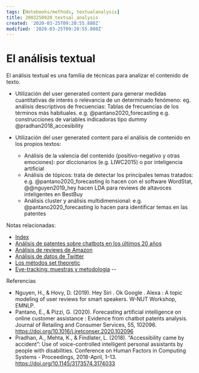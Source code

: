 ```yaml
---
tags: [Notebooks/methods, textualanalysis]
title: 2003250920_textual_analysis
created: '2020-03-25T09:20:55.880Z'
modified: '2020-03-25T09:20:55.880Z'
---
```


# El análisis textual

El análisis textual es una familia de técnicas para analizar el contenido de texto.


- Utilización del user generated content para generar medidas cuantitativas de interés o relevancia de un determinado fenómeno: eg. análisis descriptivos de frecuencias: Tablas de frecuencias de los términos más habituales. e.g. @pantano2020_forecasting e.g. construcciones de variables indicadoras tipo dummy @pradhan2018_accesibility

- Utilización del user generated content para el análisis de contenido en los propios textos:
  - Análisis de la valencia del contenido (positivo-negativo y otras emociones): por diccionarios (e.g. LIWC2015) o por inteligencia artificial
  - Análisis de tópicos: trata de detectar los principales temas tratados: e.g. @pantano2020_forecasting lo hacen con el software WordStat, @@nguyen2019_hey hacen LDA para reviews de altavoces inteligentes en BestBuy
  - Análisis cluster y análisis multidimensional: e.g. @pantano2020_forecasting lo hacen para identificar temas en las patentes


Notas relacionadas:

- [Index](_2003101705_index.md)
- [Análisis de patentes sobre chatbots en los últimos 20 años](2003250911_analisistextopatentesparachatbots.md)
- [Análisis de reviews de Amazon](2004280743_analisis_reviews_amazon.md)
- [Análisis de datos de Twitter](2004280804_analisis_twitter_data.md)
- [Los métodos set theoretic](2003212003_set_theoretic_methods.md)
- [Eye-tracking: muestras y metodología](2003230740_muestras_eyetracking.md)
--

Referencias


- Nguyen, H., & Hovy, D. (2019). Hey Siri . Ok Google . Alexa : A topic modeling of user reviews for smart speakers. W-NUT Workshop, EMNLP.
- Pantano, E., & Pizzi, G. (2020). Forecasting artificial intelligence on online customer assistance : Evidence from chatbot patents analysis. Journal of Retailing and Consumer Services, 55, 102096. https://doi.org/10.1016/j.jretconser.2020.102096
- Pradhan, A., Mehta, K., & Findlater, L. (2018). “Accessibility came by accident”: Use of voice-controlled intelligent personal assistants by people with disabilities. Conference on Human Factors in Computing Systems - Proceedings, 2018-April, 1–13. https://doi.org/10.1145/3173574.3174033